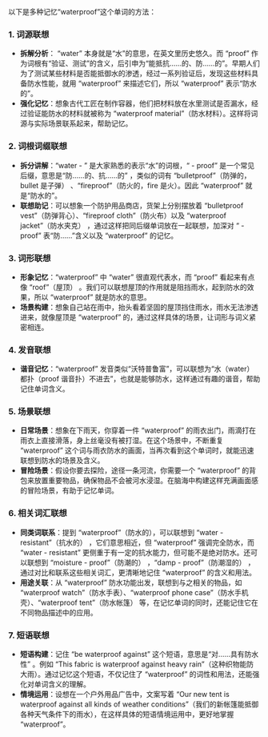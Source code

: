 以下是多种记忆“waterproof”这个单词的方法：

### 1. 词源联想
 - **拆解分析**： “water” 本身就是“水”的意思，在英文里历史悠久。而 “proof” 作为词根有“验证、测试”的含义，后引申为“能抵抗……的、防……的”。早期人们为了测试某些材料是否能抵御水的渗透，经过一系列验证后，发现这些材料具备防水性能，就用 “waterproof” 来描述它们，所以 “waterproof” 表示“防水的”。 
 - **强化记忆**：想象古代工匠在制作容器，他们把材料放在水里测试是否漏水，经过验证能防水的材料就被称为 “waterproof material”（防水材料）。这样将词源与实际场景联系起来，帮助记忆。

### 2. 词根词缀联想
 - **拆分讲解**：“water - ” 是大家熟悉的表示“水”的词根，“ - proof” 是一个常见后缀，意思是“防……的、抗……的” ，类似的词有 “bulletproof”（防弹的，bullet 是子弹） 、“fireproof”（防火的，fire 是火）。因此 “waterproof” 就是“防水的”。
 - **联想助记**：可以想象一个防护用品商店，货架上分别摆放着 “bulletproof vest”（防弹背心）、“fireproof cloth”（防火布）以及 “waterproof jacket”（防水夹克） ，通过这样把同后缀单词放在一起联想，加深对 “ - proof” 表“防……”含义以及 “waterproof” 的记忆。

### 3. 词形联想
 - **形象记忆**：“waterproof” 中 “water” 很直观代表水，而 “proof” 看起来有点像 “roof”（屋顶） 。我们可以联想屋顶的作用就是阻挡雨水，起到防水的效果，所以 “waterproof” 就是防水的意思。
 - **场景构建**：想象自己站在雨中，抬头看着坚固的屋顶挡住雨水，雨水无法渗透进来，就像屋顶是 “waterproof” 的，通过这样具体的场景，让词形与词义紧密相连。

### 4. 发音联想
 - **谐音记忆**：“waterproof” 发音类似“沃特普鲁富”，可以联想为“水（water）都扑（proof 谐音扑）不进去”，也就是能够防水，这样通过有趣的谐音，帮助记住单词含义。

### 5. 场景联想
 - **日常场景**：想象在下雨天，你穿着一件 “waterproof” 的雨衣出门，雨滴打在雨衣上直接滑落，身上丝毫没有被打湿。在这个场景中，不断重复 “waterproof” 这个词与雨衣防水的画面，当再次看到这个单词时，就能迅速联想到防水的场景及含义。
 - **冒险场景**：假设你要去探险，途径一条河流，你需要一个 “waterproof” 的背包来放置重要物品，确保物品不会被河水浸湿。在脑海中构建这样充满画面感的冒险场景，有助于记忆单词。

### 6. 相关词汇联想
 - **同类词联系**：提到 “waterproof”（防水的），可以联想到 “water - resistant”（抗水的） ，它们意思相近，但 “waterproof” 强调完全防水，而 “water - resistant” 更侧重于有一定的抗水能力，但可能不是绝对防水。还可以联想到 “moisture - proof”（防潮的） ，“damp - proof”（防潮湿的） ，通过对比和联系这些相关词汇，更清晰地记住 “waterproof” 的含义和用法。
 - **用途关联**：从 “waterproof” 防水功能出发，联想到与之相关的物品，如 “waterproof watch”（防水手表）、“waterproof phone case”（防水手机壳）、“waterproof tent”（防水帐篷） 等，在记忆单词的同时，还能记住它在不同物品描述中的应用。

### 7. 短语联想
 - **短语构建**：记住 “be waterproof against” 这个短语，意思是“对……具有防水性” 。例如 “This fabric is waterproof against heavy rain”（这种织物能防大雨）。通过记忆这个短语，不仅记住了 “waterproof” 的词性和用法，还能强化对单词含义的理解。
 - **情境运用**：设想在一个户外用品广告中，文案写着 “Our new tent is waterproof against all kinds of weather conditions”（我们的新帐篷能抵御各种天气条件下的雨水），在这样具体的短语情境运用中，更好地掌握 “waterproof”。 